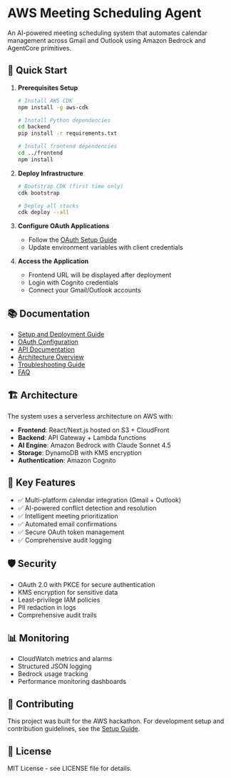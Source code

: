 # AWS Meeting Scheduling Agent

An AI-powered meeting scheduling system that automates calendar management across Gmail and Outlook using Amazon Bedrock and AgentCore primitives.

## 🚀 Quick Start

1. **Prerequisites Setup**
   ```bash
   # Install AWS CDK
   npm install -g aws-cdk
   
   # Install Python dependencies
   cd backend
   pip install -r requirements.txt
   
   # Install frontend dependencies
   cd ../frontend
   npm install
   ```

2. **Deploy Infrastructure**
   ```bash
   # Bootstrap CDK (first time only)
   cdk bootstrap
   
   # Deploy all stacks
   cdk deploy --all
   ```

3. **Configure OAuth Applications**
   - Follow the [OAuth Setup Guide](./oauth-setup.md)
   - Update environment variables with client credentials

4. **Access the Application**
   - Frontend URL will be displayed after deployment
   - Login with Cognito credentials
   - Connect your Gmail/Outlook accounts

## 📚 Documentation

- [Setup and Deployment Guide](./setup-deployment.md)
- [OAuth Configuration](./oauth-setup.md)
- [API Documentation](./api-documentation.md)
- [Architecture Overview](./architecture.md)
- [Troubleshooting Guide](./troubleshooting.md)
- [FAQ](./faq.md)

## 🏗️ Architecture

The system uses a serverless architecture on AWS with:
- **Frontend**: React/Next.js hosted on S3 + CloudFront
- **Backend**: API Gateway + Lambda functions
- **AI Engine**: Amazon Bedrock with Claude Sonnet 4.5
- **Storage**: DynamoDB with KMS encryption
- **Authentication**: Amazon Cognito

## 🔧 Key Features

- ✅ Multi-platform calendar integration (Gmail + Outlook)
- ✅ AI-powered conflict detection and resolution
- ✅ Intelligent meeting prioritization
- ✅ Automated email confirmations
- ✅ Secure OAuth token management
- ✅ Comprehensive audit logging

## 🛡️ Security

- OAuth 2.0 with PKCE for secure authentication
- KMS encryption for sensitive data
- Least-privilege IAM policies
- PII redaction in logs
- Comprehensive audit trails

## 📊 Monitoring

- CloudWatch metrics and alarms
- Structured JSON logging
- Bedrock usage tracking
- Performance monitoring dashboards

## 🤝 Contributing

This project was built for the AWS hackathon. For development setup and contribution guidelines, see the [Setup Guide](./setup-deployment.md).

## 📄 License

MIT License - see LICENSE file for details.